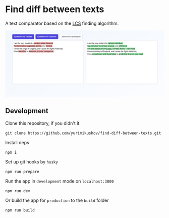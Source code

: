 # Find diff between texts

A text comparator based on the [LCS](https://en.wikipedia.org/wiki/Longest_common_subsequence_problem) finding algorithm.

![Preview](docs/img/preview.png)

## Development

Clone this repository, if you didn't it

```
git clone https://github.com/yurimikushov/find-diff-between-texts.git
```

Install deps

```
npm i
```

Set up git hooks by `husky`

```
npm run prepare
```

Run the app in `development` mode on `localhost:3000`

```
npm run dev
```

Or build the app for `production` to the `build` folder

```
npm run build
```
